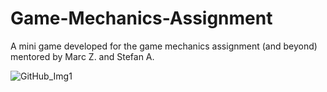 # Game-Mechanics-Assignment
A mini game developed for the game mechanics assignment (and beyond) mentored by Marc Z. and Stefan A.

![GitHub_Img1](https://user-images.githubusercontent.com/20385915/159462441-17e00513-0393-4889-8a70-55f105c5ac24.png)

